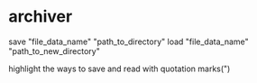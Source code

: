 # archiver

save "file_data_name" "path_to_directory"
load "file_data_name" "path_to_new_directory"

highlight the ways to save and read with quotation marks(")
